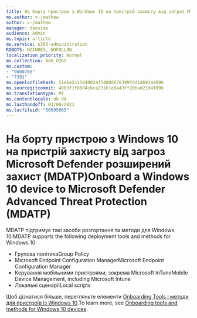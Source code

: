 ```yaml
---
title: На борту пристрою з Windows 10 на пристрій захисту від загроз Microsoft Defender розширений захист (MDATP)
ms.author: v-jmathew
author: v-jmathew
manager: dansimp
audience: Admin
ms.topic: article
ms.service: o365-administration
ROBOTS: NOINDEX, NOFOLLOW
localization_priority: Normal
ms.collection: Adm_O365
ms.custom:
- "9000760"
- "7391"
ms.openlocfilehash: 51e6e2c1504002af5408d678399fdd1d691ae096
ms.sourcegitcommit: 4883f1f89d4c6ca23161e9a43ff206ad21d4f09b
ms.translationtype: MT
ms.contentlocale: uk-UA
ms.lasthandoff: 03/08/2021
ms.locfileid: "50695065"
---
```

# <a name="onboard-a-windows-10-device-to-microsoft-defender-advanced-threat-protection-mdatp"></a><span data-ttu-id="876d9-102">На борту пристрою з Windows 10 на пристрій захисту від загроз Microsoft Defender розширений захист (MDATP)</span><span class="sxs-lookup"><span data-stu-id="876d9-102">Onboard a Windows 10 device to Microsoft Defender Advanced Threat Protection (MDATP)</span></span>

<span data-ttu-id="876d9-103">MDATP підтримує такі засоби розгортання та методи для Windows 10:</span><span class="sxs-lookup"><span data-stu-id="876d9-103">MDATP supports the following deployment tools and methods for Windows 10:</span></span>

- <span data-ttu-id="876d9-104">Групова політика</span><span class="sxs-lookup"><span data-stu-id="876d9-104">Group Policy</span></span>
- <span data-ttu-id="876d9-105">Microsoft Endpoint Configuration Manager</span><span class="sxs-lookup"><span data-stu-id="876d9-105">Microsoft Endpoint Configuration Manager</span></span>
- <span data-ttu-id="876d9-106">Керування мобільними пристроями, зокрема Microsoft InTune</span><span class="sxs-lookup"><span data-stu-id="876d9-106">Mobile Device Management, including Microsoft Intune</span></span>
- <span data-ttu-id="876d9-107">Локальні сценарії</span><span class="sxs-lookup"><span data-stu-id="876d9-107">Local scripts</span></span>

<span data-ttu-id="876d9-108">Щоб дізнатися більше, перегляньте елементи [Onboarding Tools і методи для пристроїв із Windows 10](https://go.microsoft.com/fwlink/?linkid=2143460).</span><span class="sxs-lookup"><span data-stu-id="876d9-108">To learn more, see [Onboarding tools and methods for Windows 10 devices](https://go.microsoft.com/fwlink/?linkid=2143460).</span></span>
